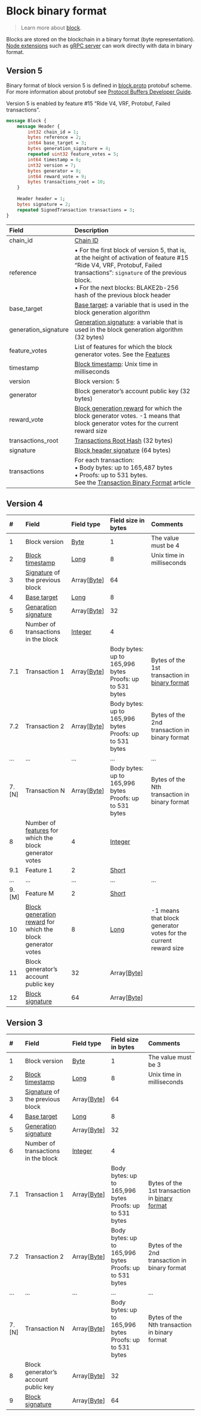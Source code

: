 # Block binary format

> Learn more about [block](/en/blockchain/block/).

Blocks are stored on the blockchain in a binary format (byte representation). [Node extensions](/en/waves-node/extensions/) such as [gRPC server](/en/waves-node/extensions/grpc-server/) can work directly with data in binary format.

## Version 5

Binary format of block version 5 is defined in [block.proto](https://github.com/wavesplatform/protobuf-schemas/blob/master/proto/waves/block.proto) protobuf scheme. For more information about protobuf see [Protocol Buffers Developer Guide](https://developers.google.com/protocol-buffers/docs/overview?hl=ru).

Version 5 is enabled by feature #15 “Ride V4, VRF, Protobuf, Failed transactions”.

```protobuf
message Block {
    message Header {
        int32 chain_id = 1;
        bytes reference = 2;
        int64 base_target = 3;
        bytes generation_signature = 4;
        repeated uint32 feature_votes = 5;
        int64 timestamp = 6;
        int32 version = 7;
        bytes generator = 8;
        int64 reward_vote = 9;
        bytes transactions_root = 10;
    }
 
    Header header = 1;
    bytes signature = 2;
    repeated SignedTransaction transactions = 3;
}
```

| Field | Description |
| :--- | :--- |
| chain_id | [Chain ID](/en/blockchain/blockchain-network/#chain-id) |
| reference | • For the first block of version 5, that is, at the height of activation of feature #15 “Ride V4, VRF, Protobuf, Failed transactions”: `signature` of the previous block.<br>• For the next blocks: BLAKE2b-256 hash of the previous block header |
| base_target | [Base target](/en/blockchain/block/block-generation/base-target): a variable that is used in the block generation algorithm |
| generation_signature | [Generation signature](/en/blockchain/block/block-generation/): a variable that is used in the block generation algorithm (32 bytes) |
| feature_votes | List of features for which the block generator votes. See the [Features](/en/waves-node/features/) |
| timestamp | [Block timestamp](/en/blockchain/block/block-timestamp): Unix time in milliseconds |
| version | Block version: 5 |
| generator | Block generator’s account public key (32 bytes) |
| reward_vote | [Block generation reward](/en/blockchain/mining/mining-reward) for which the block generator votes. -1 means that block generator votes for the current reward size |
| transactions_root | [Transactions Root Hash](/en/blockchain/block/merkle-root) (32 bytes) |
| signature | [Block header signature](/en/blockchain/block/block-signature) (64 bytes) |
| transactions | For each transaction:<br>• Body bytes: up to 165,487 bytes<br>• Proofs: up to 531 bytes.<br>See the [Transaction Binary Format](/en/blockchain/binary-format/transaction-binary-format/) article |

## Version 4

| # | Field | Field type | Field size in bytes | Comments |
| :--- | :--- | :--- | :--- | :--- |
| 1 | Block version | [Byte](/en/blockchain/blockchain/blockchain-data-types) | 1 | The value must be 4 |
| 2 | [Block timestamp](/en/blockchain/block/block-timestamp) | [Long](/en/blockchain/blockchain/blockchain-data-types) | 8 | Unix time in milliseconds |
| 3 | [Signature](/en/blockchain/block/block-signature) of the previous block | Array[[Byte](/en/blockchain/blockchain/blockchain-data-types)] | 64 | |
| 4 | [Base target](/en/blockchain/block/block-generation/base-target) | [Long](/en/blockchain/blockchain/blockchain-data-types) | 8 | |
| 5 | [Genaration signature](/en/blockchain/block/block-generation/) | Array[[Byte](/en/blockchain/blockchain/blockchain-data-types)] | 32 | |
| 6 | Number of transactions in the block | [Integer](/en/blockchain/blockchain/blockchain-data-types) | 4 | |
| 7.1 | Transaction 1 | Array[[Byte](/en/blockchain/blockchain/blockchain-data-types)] | Body bytes: up to 165,996 bytes<br>Proofs: up to 531 bytes | Bytes of the 1st transaction in [binary format](/en/blockchain/binary-format/transaction-binary-format/) |
| 7.2 | Transaction 2 | Array[[Byte](/en/blockchain/blockchain/blockchain-data-types)] | Body bytes: up to 165,996 bytes<br>Proofs: up to 531 bytes| Bytes of the 2nd transaction in binary format |
| ... | ... | ... | ... | ... |
| 7.[N] | Transaction N | Array[[Byte](/en/blockchain/blockchain/blockchain-data-types)] | Body bytes: up to 165,996 bytes<br>Proofs: up to 531 bytes | Bytes of the Nth transaction in binary format |
| 8 | Number of [features](/en/waves-node/features/) for which the block generator votes | 4 | [Integer](/en/blockchain/blockchain/blockchain-data-types) | |
| 9.1 | Feature 1 | 2 | [Short](/en/blockchain/blockchain/blockchain-data-types) | |
| ... | ... | ... | ... | ... |
| 9.[M] | Feature M | 2 | [Short](/en/blockchain/blockchain/blockchain-data-types) | |
| 10 | [Block generation reward](/en/blockchain/mining/mining-reward) for which the block generator votes | 8 | [Long](/en/blockchain/blockchain/blockchain-data-types)| -1 means that block generator votes for the current reward size |
| 11 | Block generator’s account public key | 32 | Array[[Byte](/en/blockchain/blockchain/blockchain-data-types)] | |
| 12 | [Block signature](/en/blockchain/block/block-signature) | 64  | Array[[Byte](/en/blockchain/blockchain/blockchain-data-types)]| | |

## Version 3

| # | Field | Field type | Field size in bytes | Comments |
| :--- | :--- | :--- | :--- | :--- |
| 1 | Block version | [Byte](/en/blockchain/blockchain/blockchain-data-types) | 1 | The value must be 3 |
| 2 | [Block timestamp](/en/blockchain/block/block-timestamp) | [Long](/en/blockchain/blockchain/blockchain-data-types) | 8 | Unix time in milliseconds |
| 3 | [Signature](/en/blockchain/block/block-signature) of the previous block | Array[[Byte](/en/blockchain/blockchain/blockchain-data-types)] | 64 | |
| 4 | [Base target](/en/blockchain/block/block-generation/base-target) | [Long](/en/blockchain/blockchain/blockchain-data-types) | 8 | |
| 5 | [Generation signature](/en/blockchain/block/block-generation/) | Array[[Byte](/en/blockchain/blockchain/blockchain-data-types)] | 32 | |
| 6 | Number of transactions in the block | [Integer](/en/blockchain/blockchain/blockchain-data-types) | 4 | |
| 7.1 | Transaction 1 | Array[[Byte](/en/blockchain/blockchain/blockchain-data-types)] | Body bytes: up to 165,996 bytes<br>Proofs: up to 531 bytes | Bytes of the 1st transaction in [binary format](/en/blockchain/binary-format/transaction-binary-format/) |
| 7.2 | Transaction 2 | Array[[Byte](/en/blockchain/blockchain/blockchain-data-types)] | Body bytes: up to 165,996 bytes<br>Proofs: up to 531 bytes | Bytes of the 2nd transaction in binary format |
| ... | ... | ... | ... | ... |
| 7.[N] | Transaction N | Array[[Byte](/en/blockchain/blockchain/blockchain-data-types)] | Body bytes: up to 165,996 bytes<br>Proofs: up to 531 bytes | Bytes of the Nth transaction in binary format |
| 8 | Block generator’s account public key | Array[[Byte](/en/blockchain/blockchain/blockchain-data-types)] | 32 | |
| 9 | [Block signature](/en/blockchain/block/block-signature) | Array[[Byte](/en/blockchain/blockchain/blockchain-data-types)] | 64 | | |
